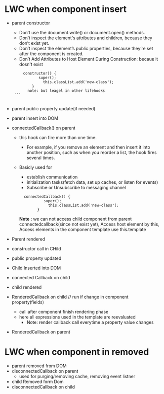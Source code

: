 # LWC when component insert

- parent constructor
	 - Don’t use the document.write() or document.open() methods.
	 - Don’t inspect the element's attributes and children, because they don’t exist yet.
	 - Don’t inspect the element’s public properties, because they’re set after the component is created.
	 - Don’t Add Attributes to Host Element During Construction: becaue it dosn't exist
     ```
          constructor() {
                 super();
                   this.classList.add('new-class');
              }
            note: but leagel in other lifehooks
      ```
      
 - parent public property update(if needed)
 - parent insert into DOM
 - connectedCallback() on parent
    - this hook can fire more than one time. 
      -	For example, if you remove an element and then insert it into another position, such as when you reorder a list, the hook fires several times. 
    - Basicly used for
      - establish communication
      - initialization tasks(fetch data, set up caches, or listen for events)
      - Subscribe or Unsubscribe to messaging channel
 	 	
      ```
        connectedCallback() {
                 super();
                   this.classList.add('new-class');
              }
      ```
      **Note** : we can not access child component from parent connectedcallback(since not exist yet), Access host element by this, Access elements in the component template use this.template
      
 - Parent rendered
 - constructor call in CHild
 - public property updated
 - Child Inserted into DOM
 - connected Callback on child
 - child rendered
 - RenderedCallback on child // run if change in component property(fields)
   - call after component finish rendering phase
   - here all expressions used in the template are reevaluated 	
     - Note: render callback call everytime a property value changes
 - RenderedCallback on parent


# LWC when component in removed
 - parent removed from DOM
 - disconnectedCallback on parent
   - used for purging/removing cache, removing event listner 	
 - child Removed form Dom
 - disconnectedCallback on child

